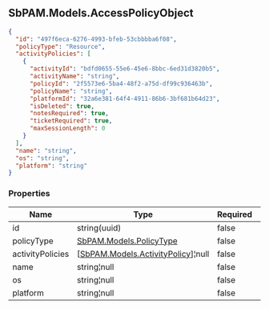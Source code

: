 
<h2 id="tocS_SbPAM.Models.AccessPolicyObject">SbPAM.Models.AccessPolicyObject</h2>

<a id="schemasbpam.models.accesspolicyobject"></a>
<a id="schema_SbPAM.Models.AccessPolicyObject"></a>
<a id="tocSsbpam.models.accesspolicyobject"></a>
<a id="tocssbpam.models.accesspolicyobject"></a>

```json
{
  "id": "497f6eca-6276-4993-bfeb-53cbbbba6f08",
  "policyType": "Resource",
  "activityPolicies": [
    {
      "activityId": "bdfd0655-55e6-45e6-8bbc-6ed31d3820b5",
      "activityName": "string",
      "policyId": "2f5573e6-5ba4-48f2-a75d-df99c936463b",
      "policyName": "string",
      "platformId": "32a6e381-64f4-4911-86b6-3bf681b64d23",
      "isDeleted": true,
      "notesRequired": true,
      "ticketRequired": true,
      "maxSessionLength": 0
    }
  ],
  "name": "string",
  "os": "string",
  "platform": "string"
}

```

### Properties

|Name|Type|Required|Restrictions|Description|
|---|---|---|---|---|
|id|string(uuid)|false|none|none|
|policyType|[SbPAM.Models.PolicyType](../Models/sbpam.models.policytype.md)|false|none|none|
|activityPolicies|[[SbPAM.Models.ActivityPolicy](../Models/sbpam.models.activitypolicy.md)]¦null|false|none|none|
|name|string¦null|false|none|none|
|os|string¦null|false|none|none|
|platform|string¦null|false|none|none|


